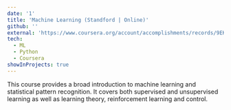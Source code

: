 ```yaml
---
date: '1'
title: 'Machine Learning (Standford | Online)'
github: ''
external: 'https://www.coursera.org/account/accomplishments/records/9EK4NQY8M5U7'
tech:
  - ML
  - Python
  - Coursera
showInProjects: true
---
```


This course provides a broad introduction to machine learning and statistical pattern recognition. It covers both supervised and unsupervised learning as well as learning theory, reinforcement learning and control.
